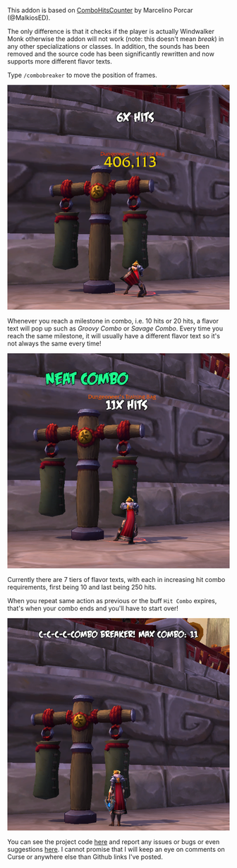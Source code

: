 This addon is based on [ComboHitsCounter](https://wow.curseforge.com/projects/combohitscounter?gameCategorySlug=addons&projectID=253773) by Marcelino Porcar (@MalkiosED).

The only difference is that it checks if the player is actually Windwalker Monk otherwise the addon will not work (note: this doesn't mean *break*) in any other specializations or classes. In addition, the sounds has been removed and the source code has been significantly rewritten and now supports more different flavor texts.

Type `/combobreaker` to move the position of frames.

![combobreaker_normal](combobreaker_normal.png)

Whenever you reach a milestone in combo, i.e. 10 hits or 20 hits, a flavor text will pop up such as *Groovy Combo* or *Savage Combo*. Every time you reach the same milestone, it will usually have a different flavor text so it's not always the same every time!

![combobreaker_special](combobreaker_special.png)

Currently there are 7 tiers of flavor texts, with each in increasing hit combo requirements, first being 10 and last being 250 hits.

When you repeat same action as previous or the buff `Hit Combo` expires, that's when your combo ends and you'll have to start over!

![combobreaker_failure](combobreaker_failure.png)

You can see the project code [here](https://github.com/mrawlingst/ComboBreaker) and report any issues or bugs or even suggestions [here](https://github.com/mrawlingst/ComboBreaker/issues). I cannot promise that I will keep an eye on comments on Curse or anywhere else than Github links I've posted.
